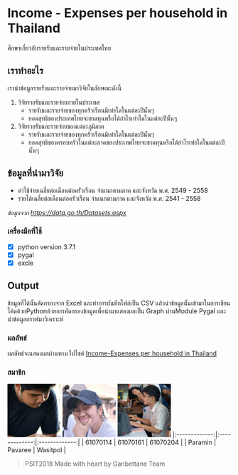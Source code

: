 # Income  - Expenses per household in Thailand
 ศึกษาเกี่ยวกับรายรับและรายจ่ายในประเทศไทย

## เราทำอะไร
  เรานำข้อมูลรายรับและรายจ่ายมาวิจัยในลักษณะดังนี้
  1. วิจัยรายรับและรายจ่ายภายในประเทศ
     * รายรับและรายจ่ายของทุกครัวเรือนมีเท่าใดในแต่ละปีนั้นๆ
     * ยอดสุทธิของประเทศไทยจะขาดทุนหรือได้กำไรเท่าใดในแต่ละปีนั้นๆ
  2. วิจัยรายรับและรายจ่ายของแต่ละภูมิภาค
     * รายรับและรายจ่ายของทุกครัวเรือนมีเท่าใดในแต่ละปีนั้นๆ
     * ยอดสุทธิของครอบครัวในแต่ละภาคของประเทศไทยจะขาดทุนหรือได้กำไรเท่าใดในแต่ละปีนั้นๆ

## ข้อมูลที่นำมาวิจัย
* ค่าใช้จ่ายเฉลี่ยต่อเดือนต่อครัวเรือน จำแนกตามภาค และจังหวัด พ.ศ. 2549 - 2558 
* รายได้เฉลี่ยต่อเดือนต่อครัวเรือน จำแนกตามภาค และจังหวัด พ.ศ. 2541 - 2558

*ข้อมูลจาก https://data.go.th/Datasets.aspx*


### เครื่องมือที่ใช้
- [x] python version 3.7.1
- [x] pygal
- [x] excle

## Output
ข้อมูลที่ได้นั้นคัดกรองจาก Excel และทำการบันทึกไฟล์เป็น CSV แล้วนำข้อมูลนั้นเข้ามาในการเขียนโค้ดด้วยPythonด้วยการคัดกรองข้อมูลเพื่อนำมาแสดงผลเป็น Graph ผ่านModule Pygal และนำข้อมูลกราฟมาวิเคราะห์

### ผลลัพธ์
ผลลัพธ์จะแสดงผลผ่านทางเว็ปไซต์ [Income-Expenses per household in Thailand](https://www.it.kmitl.ac.th/~it61070161/ganbettane/)

### สมาชิก
<a href=""><img src="https://github.com/RewiKaze/Ganbettane/blob/master/web-site/startbootstrap-freelancer-gh-pages/img/portfolio/001.jpg" width="120" height="120"></a>
<a href=""><img src="https://github.com/RewiKaze/Ganbettane/blob/master/web-site/startbootstrap-freelancer-gh-pages/img/portfolio/002.jpg" width="120" height="120"></a>
<a href=""><img src="https://github.com/RewiKaze/Ganbettane/blob/master/web-site/startbootstrap-freelancer-gh-pages/img/portfolio/003.jpg" width="120" height="120"></a>
|:-------------:|:-------------:|:-------------:|
| 61070114      | 61070161      | 61070204      |
| Paramin       | Pavaree       | Wasitpol      |

>PSIT2018 Made with heart by Ganbettane Team
